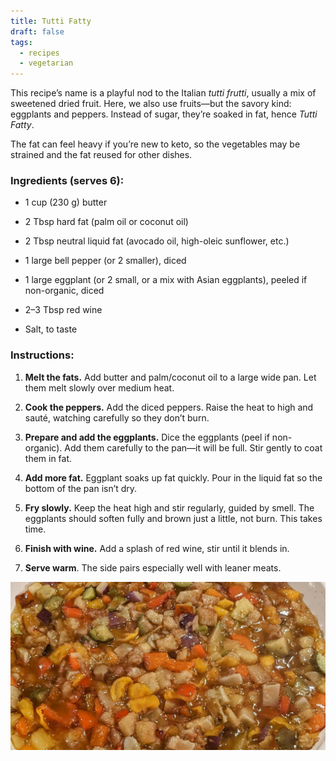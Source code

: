 ```yaml
---
title: Tutti Fatty
draft: false
tags:
  - recipes
  - vegetarian
---
```

This recipe’s name is a playful nod to the Italian _tutti frutti_, usually a mix of sweetened dried fruit. Here, we also use fruits—but the savory kind: eggplants and peppers. Instead of sugar, they’re soaked in fat, hence _Tutti Fatty_.

The fat can feel heavy if you’re new to keto, so the vegetables may be strained and the fat reused for other dishes. 

### Ingredients (serves 6):

- 1 cup (230 g) butter
    
- 2 Tbsp hard fat (palm oil or coconut oil)
    
- 2 Tbsp neutral liquid fat (avocado oil, high-oleic sunflower, etc.)
    
- 1 large bell pepper (or 2 smaller), diced
    
- 1 large eggplant (or 2 small, or a mix with Asian eggplants), peeled if non-organic, diced
    
- 2–3 Tbsp red wine
    
- Salt, to taste
    

### Instructions:

1. **Melt the fats.** Add butter and palm/coconut oil to a large wide pan. Let them melt slowly over medium heat.
    
2. **Cook the peppers.** Add the diced peppers. Raise the heat to high and sauté, watching carefully so they don’t burn.
    
3. **Prepare and add the eggplants.** Dice the eggplants (peel if non-organic). Add them carefully to the pan—it will be full. Stir gently to coat them in fat.
    
4. **Add more fat.** Eggplant soaks up fat quickly. Pour in the liquid fat so the bottom of the pan isn’t dry.
    
5. **Fry slowly.** Keep the heat high and stir regularly, guided by smell. The eggplants should soften fully and brown just a little, not burn. This takes time.
    
6. **Finish with wine.** Add a splash of red wine, stir until it blends in.
    
7. **Serve warm**.  The side pairs especially well with leaner meats.


![Alt text](tutti-fatty.jpg)
